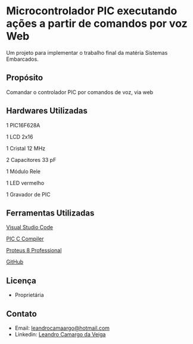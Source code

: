 # Microcontrolador PIC executando ações a partir de comandos por voz Web

Um projeto para implementar o trabalho final da matéria Sistemas Embarcados.

## Propósito

Comandar o controlador PIC por comandos de voz, via web

## Hardwares Utilizadas

1 PIC16F628A

1 LCD 2x16

1 Cristal 12 MHz

2 Capacitores 33 pF

1 Módulo Rele

1 LED vermelho

1 Gravador de PIC

## Ferramentas Utilizadas

[Visual Studio Code](https://code.visualstudio.com/)

[PIC C Compiler](http://www.ccsinfo.com/content.php?page=compilers)

[Proteus 8 Professional](https://www.labcenter.com/)

[GitHub](https://www.github.com/)

## Licença
* Proprietária

## Contato
* Email: [leandrocamaargo@hotmail.com](mailto:leandrocamaargo@hotmail.com)
* Linkedin: [Leandro Camargo da Veiga](https://br.linkedin.com/in/leandro-camargo-da-veiga-7b135810b)
